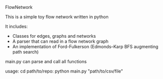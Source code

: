 FlowNetwork

This is a simple toy flow network written in python

It includes:
* Classes for edges, graphs and networks
* A parser that can read in a flow network graph
* An implementation of Ford-Fulkerson (Edmonds–Karp BFS augmenting path search)

main.py can parse and call all functions

usage: 
	cd path/to/repo:
	python main.py "path/to/csv/file"
